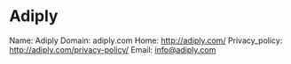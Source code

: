 
# Adiply

Name: Adiply
Domain: adiply.com
Home: http://adiply.com/
Privacy_policy: http://adiply.com/privacy-policy/
Email: info@adiply.com
